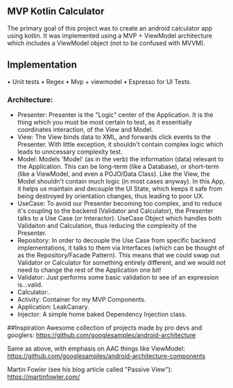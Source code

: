 ## MVP Kotlin Calculator

The primary goal of this project was to create an android calculator app using kotlin. It was implemented using a MVP + ViewModel architecture
which includes a ViewModel object (not to be confused with MVVM). 

## Implementation
• Unit tests
• Regex
• Mvp + viewmodel
• Espresso for UI Tests.



### Architecture:
- Presenter: Presenter is the "Logic" center of the Application. It is the thing which you must be most certain to test, as it essentially coordinates interaction, of the View and Model.
- View: The View binds data to XML, and forwards click events to the Presenter. With little exception, it shouldn't contain complex logic which leads to unncessary complexity test.  
- Model: Models 'Model' (as in the verb) the information (data) relevant to the Application. This can be long-term (like a Database), or short-term (like a ViewModel, and even a POJO/Data Class). Like the View, the Model shouldn't contain much logic (in most cases anyway). In this App, it helps us maintain and decouple the UI State, which keeps it safe from being destroyed by orientation changes, thus leading to poor UX.
- UseCase: To avoid our Presenter becoming too complex, and to reduce it's coupling to the backend (Validator and Calculator), the Presenter talks to a Use Case (or Interactor). UseCase Object which handles both Validaiton and Calculation, thus reducing the complexity of the Presenter.
- Repository: In order to decouple the Use Case from specific backend implementations, it talks to them via Interfaces (which can be thought of as the Repository/Facade Pattern). This means that we could swap out Validator or Calculator for something entirely different, and we would not need to change the rest of the Application one bit!
- Validator: Just performs some basic validation to see of an expression is...valid. 
- Calculator:. 
- Activity: Container for my MVP Components.
- Application: LeakCanary.
- Injector: A simple home baked Dependency Injection class.

##Inspiration
Awesome collection of projects made by pro devs and googlers:
https://github.com/googlesamples/android-architecture

Same as above, with emphasis on AAC things like ViewModel:
https://github.com/googlesamples/android-architecture-components

Martin Fowler (see his blog article called "Passive View"):
https://martinfowler.com/
